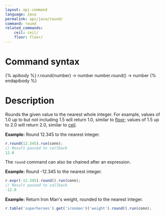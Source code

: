```yaml
---
layout: api-command
language: Java
permalink: api/java/round/
command: round
related_commands:
    ceil: ceil/
    floor: floor/
---
```

# Command syntax #

{% apibody %}
r.round(number) &rarr; number
number.round() &rarr; number
{% endapibody %}

# Description #

Rounds the given value to the nearest whole integer. For example, values of 1.0 up to but not including 1.5 will return 1.0, similar to [floor][]; values of 1.5 up to 2.0 will return 2.0, similar to [ceil][].

[floor]: /api/java/floor/
[ceil]:  /api/java/ceil/

__Example:__ Round 12.345 to the nearest integer.

```js
r.round(12.345).run(conn);
// Result passed to callback
12.0
```

The `round` command can also be chained after an expression.

__Example:__ Round -12.345 to the nearest integer.

```js
r.expr(-12.345).round().run(conn);
// Result passed to callback
-12.0
```

__Example:__ Return Iron Man's weight, rounded to the nearest integer.

```js
r.table('superheroes').get('ironman')('weight').round().run(conn);
```
